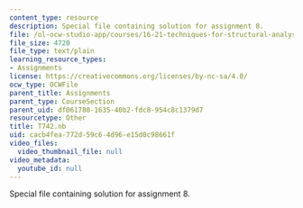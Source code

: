```yaml
---
content_type: resource
description: Special file containing solution for assignment 8.
file: /ol-ocw-studio-app/courses/16-21-techniques-for-structural-analysis-and-design-spring-2005/cacb4fea772d59c64d96e15d0c98661f_T742.nb
file_size: 4720
file_type: text/plain
learning_resource_types:
- Assignments
license: https://creativecommons.org/licenses/by-nc-sa/4.0/
ocw_type: OCWFile
parent_title: Assignments
parent_type: CourseSection
parent_uid: df061780-1635-40b2-fdc8-954c8c1379d7
resourcetype: Other
title: T742.nb
uid: cacb4fea-772d-59c6-4d96-e15d0c98661f
video_files:
  video_thumbnail_file: null
video_metadata:
  youtube_id: null
---
```

Special file containing solution for assignment 8.